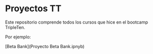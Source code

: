 # Proyectos TT

Este repositorio comprende todos los cursos que hice en el bootcamp TripleTen.

Por ejemplo:

[Beta Bank](Proyecto Beta Bank.ipnyb)